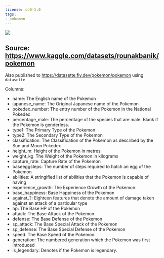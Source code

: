 ```yaml
---
license: cc0-1.0
tags:
- pokemon
---
```


![](https://huggingface.co/datasets/julien-c/kaggle-rounakbanik-pokemon/resolve/main/pokemon-mystery-dungeon-9qdfdeoy8xdw8cb6.jpg)

## Source: https://www.kaggle.com/datasets/rounakbanik/pokemon

Also published to https://datasette.fly.dev/pokemon/pokemon using `datasette`

Columns:
- name: The English name of the Pokemon
- japanese_name: The Original Japanese name of the Pokemon
- pokedex_number: The entry number of the Pokemon in the National Pokedex
- percentage_male: The percentage of the species that are male. Blank if the Pokemon is genderless.
- type1: The Primary Type of the Pokemon
- type2: The Secondary Type of the Pokemon
- classification: The Classification of the Pokemon as described by the Sun and Moon Pokedex
- height_m: Height of the Pokemon in metres
- weight_kg: The Weight of the Pokemon in kilograms
- capture_rate: Capture Rate of the Pokemon
- baseeggsteps: The number of steps required to hatch an egg of the Pokemon
- abilities: A stringified list of abilities that the Pokemon is capable of having
- experience_growth: The Experience Growth of the Pokemon
- base_happiness: Base Happiness of the Pokemon
- against_?: Eighteen features that denote the amount of damage taken against an attack of a particular type
- hp: The Base HP of the Pokemon
- attack: The Base Attack of the Pokemon
- defense: The Base Defense of the Pokemon
- sp_attack: The Base Special Attack of the Pokemon
- sp_defense: The Base Special Defense of the Pokemon
- speed: The Base Speed of the Pokemon
- generation: The numbered generation which the Pokemon was first introduced
- is_legendary: Denotes if the Pokemon is legendary.
